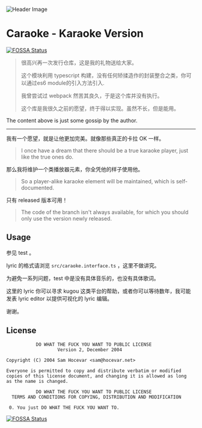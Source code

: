 ![Header Image](https://files.catbox.moe/qg3h2b.png)

# Caraoke - Karaoke Version
[![FOSSA Status](https://app.fossa.io/api/projects/git%2Bgithub.com%2FCopay%2FCaraoke.svg?type=shield)](https://app.fossa.io/projects/git%2Bgithub.com%2FCopay%2FCaraoke?ref=badge_shield)


>很高兴再一次发行仓库，这是我的礼物送给大家。
>
>这个模块利用 typescript 构建，没有任何矫揉造作的封装整合之类，你可以通过es6 module的引入方法引入.
>
>我曾尝试过 webpack 然苦其良久，于是这个库并没有执行。
>
>这个库是我很久之前的愿望，终于得以实现。虽然不长，但是能用。

The content above is just some gossip by the author. 

----------

我有一个愿望，就是让他更加完美。就像那些真正的卡拉 OK 一样。

> I once have a dream that there should be a true karaoke player, just like the true ones do.

那么我将维护一个类播放器元素，你全凭他的样子使用他。

> So a player-alike karaoke element will be maintained, which is self-documented.

只有 released 版本可用！

> The code of the branch isn't always available, for which you should only use the version newly released.

## Usage

参见 test 。

lyric 的格式请浏览 `src/caraoke.interface.ts` ，这里不做讲究。

为避免一系列问题，test 中是没有具体音乐的，也没有具体歌词。

这里的 lyric 你可以寻求 kugou 这类平台的帮助，或者你可以等待数年，我可能发表 lyric editor 以提供可视化的 lyric 编辑。

谢谢。

## License
```
           DO WHAT THE FUCK YOU WANT TO PUBLIC LICENSE
                   Version 2, December 2004

Copyright (C) 2004 Sam Hocevar <sam@hocevar.net>

Everyone is permitted to copy and distribute verbatim or modified
copies of this license document, and changing it is allowed as long
as the name is changed.

           DO WHAT THE FUCK YOU WANT TO PUBLIC LICENSE
  TERMS AND CONDITIONS FOR COPYING, DISTRIBUTION AND MODIFICATION

 0. You just DO WHAT THE FUCK YOU WANT TO.
 ```

[![FOSSA Status](https://app.fossa.io/api/projects/git%2Bgithub.com%2FCopay%2FCaraoke.svg?type=large)](https://app.fossa.io/projects/git%2Bgithub.com%2FCopay%2FCaraoke?ref=badge_large)